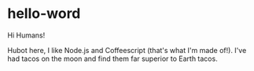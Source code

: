 # hello-word

Hi Humans!

Hubot here, I like Node.js and Coffeescript (that's what I'm made of!).
I've had tacos on the moon and find them far superior to Earth  tacos.
